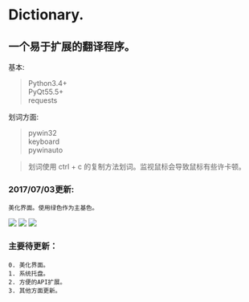 # Dictionary.

## 一个易于扩展的翻译程序。

基本:
> Python3.4+ <br />
> PyQt55.5+ <br />
> requests <br />

划词方面:
> pywin32 <br />
> keyboard <br />
> pywinauto <br />

> 划词使用 ctrl + c 的复制方法划词。监视鼠标会导致鼠标有些许卡顿。

### 2017/07/03更新: <br />
    美化界面。使用绿色作为主基色。

<img src="https://github.com/HuberTRoy/Dictionary/blob/master/showPics/3.jpg">

<img src="https://github.com/HuberTRoy/Dictionary/blob/master/showPics/1.jpg">

<img src="https://github.com/HuberTRoy/Dictionary/blob/master/showPics/2.jpg">


### 主要待更新： <br />
    0. 美化界面。 
    1. 系统托盘。 
    2. 方便的API扩展。
    3. 其他方面更新。 